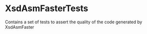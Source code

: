 # XsdAsmFasterTests
Contains a set of tests to assert the quality of the code generated by XsdAsmFaster
